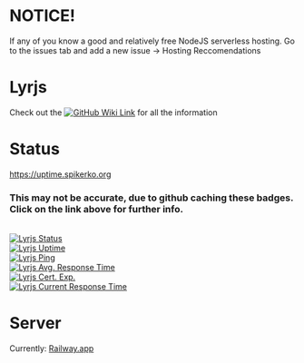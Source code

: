 # NOTICE!
If any of you know a good and relatively free NodeJS serverless hosting. Go to the issues tab and add a new issue -> Hosting Reccomendations

# Lyrjs
Check out the [![GitHub Wiki Link](https://img.shields.io/badge/wiki-documentation-forestgreen?style=for-the-badge)](https://github.com/SpikeNew7774/Lyrjs/wiki) for all the information

# Status
https://uptime.spikerko.org

### This may not be accurate, due to github caching these badges. Click on the link above for further info.
\
[![Lyrjs Status](https://uptime.spikerko.org/api/badge/11/status?style=for-the-badge)](https://uptime.spikerko.org)\
[![Lyrjs Uptime](https://uptime.spikerko.org/api/badge/11/uptime?style=for-the-badge)](https://uptime.spikerko.org)\
[![Lyrjs Ping](https://uptime.spikerko.org/api/badge/11/ping?style=for-the-badge)](https://uptime.spikerko.org)\
[![Lyrjs Avg. Response Time](https://uptime.spikerko.org/api/badge/11/avg-response?style=for-the-badge)](https://uptime.spikerko.org)\
[![Lyrjs Cert. Exp.](https://uptime.spikerko.org/api/badge/11/cert-exp?style=for-the-badge)](https://uptime.spikerko.org)\
[![Lyrjs Current Response Time](https://uptime.spikerko.org/api/badge/11/response?style=for-the-badge)](https://uptime.spikerko.org)

# Server
Currently: [Railway.app](https://railway.app)

